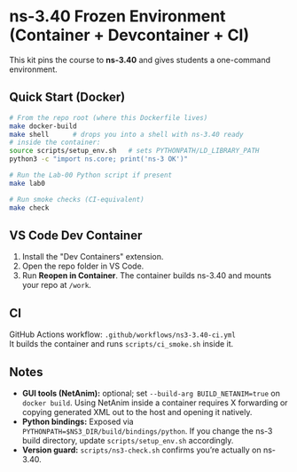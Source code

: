 # ns-3.40 Frozen Environment (Container + Devcontainer + CI)

This kit pins the course to **ns-3.40** and gives students a one-command environment.

## Quick Start (Docker)

```bash
# From the repo root (where this Dockerfile lives)
make docker-build
make shell      # drops you into a shell with ns-3.40 ready
# inside the container:
source scripts/setup_env.sh   # sets PYTHONPATH/LD_LIBRARY_PATH
python3 -c "import ns.core; print('ns-3 OK')"

# Run the Lab-00 Python script if present
make lab0

# Run smoke checks (CI-equivalent)
make check
```

## VS Code Dev Container

1. Install the "Dev Containers" extension.
2. Open the repo folder in VS Code.
3. Run **Reopen in Container**. The container builds ns-3.40 and mounts your repo at `/work`.

## CI

GitHub Actions workflow: `.github/workflows/ns3-3.40-ci.yml`  
It builds the container and runs `scripts/ci_smoke.sh` inside it.

## Notes

- **GUI tools (NetAnim):** optional; set `--build-arg BUILD_NETANIM=true` on `docker build`. Using NetAnim inside a container requires X forwarding or copying generated XML out to the host and opening it natively.
- **Python bindings:** Exposed via `PYTHONPATH=$NS3_DIR/build/bindings/python`. If you change the ns-3 build directory, update `scripts/setup_env.sh` accordingly.
- **Version guard:** `scripts/ns3-check.sh` confirms you’re actually on ns-3.40.